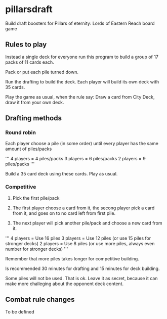 # pillarsdraft
Build draft boosters for Pillars of eternity: Lords of Eastern Reach board game

## Rules to play

Instead a single deck for everyone run this program to build a group of 17 packs of 11 cards each.

Pack or put each pile turned down.

Run the drafting to build the deck. Each player will build its own deck with 35 cards.

Play the game as usual, when the rule say: Draw a card from City Deck, draw it from your own deck.

## Drafting methods

### Round robin

Each player choose a pile (in some order) until every player has the same amount of piles/packs

'''
4 players = 4 piles/packs
3 players = 6 piles/packs
2 players = 9 piles/packs
'''

Build a 35 card deck using these cards. Play as usual.

### Competitive

1. Pick the first pile/pack

2. The first player choose a card from it, the secong player pick a card from it, and goes on to no card left from first pile.

3. The next player will pick another pile/pack and choose a new card from it.

'''
4 players = Use 16 piles
3 players = Use 12 piles (or use 15 piles for stronger decks)
2 players = Use 8 piles (or use more piles, always even number for stronger decks)
'''

Remember that more piles takes longer for competitive building.

Is recommended 30 minutes for drafting and 15 minutes for deck building.

Some piles will not be used. That is ok. Leave it as secret, because it can make more challeging about the opponent deck content.

## Combat rule changes

To be defined
